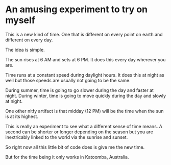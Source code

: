 # An amusing experiment to try on myself

This is a new kind of time. One that is different on every point on earth and different on every day.

The idea is simple.

The sun rises at 6 AM and sets at 6 PM. It does this every day wherever you are.

Time runs at a constant speed during daylight hours. It does this at night as well but those speeds are usually not going to be the same.

During summer, time is going to go slower during the day and faster at night.
During winter, time is going to move quickly during the day and slowly at night.

One other nitfy artifact is that midday (12 PM) will  be the time when the sun is at its highest.

This is really an experiment to see what a different sense of time means. A second can be shorter or longer depending on the season but you are inextricably linked to the world via the sunrise and sunset.

So right now all this little bit of code does is give me the new time.

But for the time being it only works in Katoomba, Australia.
